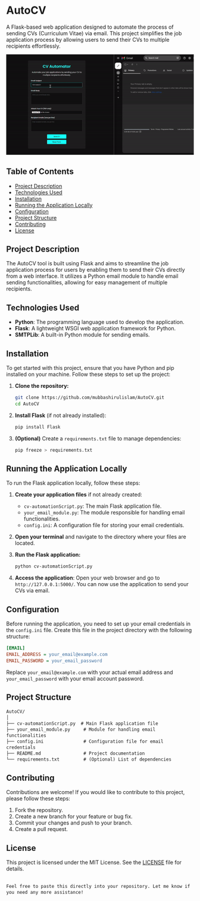 # AutoCV

A Flask-based web application designed to automate the process of sending CVs (Curriculum Vitae) via email. This project simplifies the job application process by allowing users to send their CVs to multiple recipients effortlessly.

![gif](Screenshot.gif)

## Table of Contents

- [Project Description](#project-description)
- [Technologies Used](#technologies-used)
- [Installation](#installation)
- [Running the Application Locally](#running-the-application-locally)
- [Configuration](#configuration)
- [Project Structure](#project-structure)
- [Contributing](#contributing)
- [License](#license)

## Project Description

The AutoCV tool is built using Flask and aims to streamline the job application process for users by enabling them to send their CVs directly from a web interface. It utilizes a Python email module to handle email sending functionalities, allowing for easy management of multiple recipients.

## Technologies Used

- **Python**: The programming language used to develop the application.
- **Flask**: A lightweight WSGI web application framework for Python.
- **SMTPLib**: A built-in Python module for sending emails.

## Installation

To get started with this project, ensure that you have Python and pip installed on your machine. Follow these steps to set up the project:

1. **Clone the repository:**
   ```bash
   git clone https://github.com/mubbashirulislam/AutoCV.git
   cd AutoCV
   ```

2. **Install Flask** (if not already installed):
   ```bash
   pip install Flask
   ```

3. **(Optional)** Create a `requirements.txt` file to manage dependencies:
   ```bash
   pip freeze > requirements.txt
   ```

## Running the Application Locally

To run the Flask application locally, follow these steps:

1. **Create your application files** if not already created:
   - `cv-automationScript.py`: The main Flask application file.
   - `your_email_module.py`: The module responsible for handling email functionalities.
   - `config.ini`: A configuration file for storing your email credentials.

2. **Open your terminal** and navigate to the directory where your files are located.

3. **Run the Flask application:**
   ```bash
   python cv-automationScript.py
   ```

4. **Access the application**:
   Open your web browser and go to `http://127.0.0.1:5000/`. You can now use the application to send your CVs via email.

## Configuration

Before running the application, you need to set up your email credentials in the `config.ini` file. Create this file in the project directory with the following structure:

```ini
[EMAIL]
EMAIL_ADDRESS = your_email@example.com
EMAIL_PASSWORD = your_email_password
```

Replace `your_email@example.com` with your actual email address and `your_email_password` with your email account password.

## Project Structure

```
AutoCV/
│
├── cv-automationScript.py  # Main Flask application file
├── your_email_module.py     # Module for handling email functionalities
├── config.ini               # Configuration file for email credentials
├── README.md                # Project documentation
└── requirements.txt         # (Optional) List of dependencies
```

## Contributing

Contributions are welcome! If you would like to contribute to this project, please follow these steps:

1. Fork the repository.
2. Create a new branch for your feature or bug fix.
3. Commit your changes and push to your branch.
4. Create a pull request.

## License

This project is licensed under the MIT License. See the [LICENSE](LICENSE) file for details.

```

Feel free to paste this directly into your repository. Let me know if you need any more assistance!
